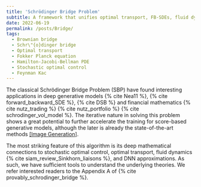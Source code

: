 ```yaml
---
title: 'Schrödinger Bridge Problem'
subtitle: A framework that unifies optimal transport, FB-SDEs, fluid dynamics, and stochastic control.
date: 2022-06-19
permalink: /posts/Bridge/
tags:
  - Brownian bridge
  - Schr\"{o}dinger bridge
  - Optimal transport
  - Fokker Planck equation
  - Hamilton-Jacobi-Bellman PDE
  - Stochastic optimal control
  - Feynman Kac
---
```



The classical Schrödinger Bridge Problem (SBP) have found interesting applications in deep generative models {% cite Nea11 %}, {% cite forward_backward_SDE %}, {% cite DSB %} and financial mathematics {% cite nutz_trading %} {% cite nutz_portfolio %} {% cite schrodinger_vol_model %}. The iterative nature in solving this problem shows a great potential to further accelerate the training for score-based generative models, although the later is already the state-of-the-art methods [\[Image Generation\]](https://paperswithcode.com/sota/image-generation-on-cifar-10).

The most striking feature of this algorithm is its deep mathematical connections to stochastic optimal control, optimal transport, fluid dynamics {% cite siam_review_Sinkhorn_liaisons %}, and DNN approximations. As such, we have sufficient tools to understand the underlying theories. We refer interested readers to the Appendix A of {% cite provably_schrodinger_bridge %}.



